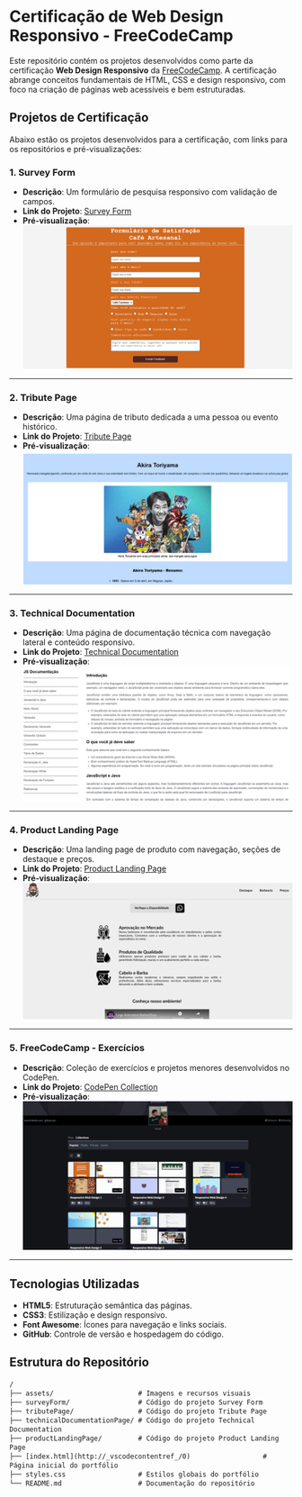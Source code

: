 # Certificação de Web Design Responsivo - FreeCodeCamp

Este repositório contém os projetos desenvolvidos como parte da certificação **Web Design Responsivo** da [FreeCodeCamp](https://www.freecodecamp.org/). A certificação abrange conceitos fundamentais de HTML, CSS e design responsivo, com foco na criação de páginas web acessíveis e bem estruturadas.

## Projetos de Certificação

Abaixo estão os projetos desenvolvidos para a certificação, com links para os repositórios e pré-visualizações:

### 1. **Survey Form**
- **Descrição**: Um formulário de pesquisa responsivo com validação de campos.
- **Link do Projeto**: [Survey Form](https://github.com/remyfonseca/freecodecamp-WebDesign/tree/main/surveyForm)
- **Pré-visualização**:
  ![Survey Form](./personalPortfolio/assets/surveyform.png)

---

### 2. **Tribute Page**
- **Descrição**: Uma página de tributo dedicada a uma pessoa ou evento histórico.
- **Link do Projeto**: [Tribute Page](https://github.com/remyfonseca/freecodecamp-WebDesign/tree/main/tributePage)
- **Pré-visualização**:
  ![Tribute Page](./personalPortfolio/assets/tributePage.png)

---

### 3. **Technical Documentation**
- **Descrição**: Uma página de documentação técnica com navegação lateral e conteúdo responsivo.
- **Link do Projeto**: [Technical Documentation](https://github.com/remyfonseca/freecodecamp-WebDesign/tree/main/technicalDocumentationPage)
- **Pré-visualização**:
  ![Technical Documentation](./personalPortfolio/assets/technicalDocumentation.png)

---

### 4. **Product Landing Page**
- **Descrição**: Uma landing page de produto com navegação, seções de destaque e preços.
- **Link do Projeto**: [Product Landing Page](https://github.com/remyfonseca/freecodecamp-WebDesign/tree/main/productLandingPage)
- **Pré-visualização**:
  ![Product Landing Page](./personalPortfolio/assets/productLandingPage.png)

---

### 5. **FreeCodeCamp - Exercícios**
- **Descrição**: Coleção de exercícios e projetos menores desenvolvidos no CodePen.
- **Link do Projeto**: [CodePen Collection](https://codepen.io/remyfonseca/collections/)
- **Pré-visualização**:
  ![CodePen](./personalPortfolio/assets/codepen.png)

---

## Tecnologias Utilizadas

- **HTML5**: Estruturação semântica das páginas.
- **CSS3**: Estilização e design responsivo.
- **Font Awesome**: Ícones para navegação e links sociais.
- **GitHub**: Controle de versão e hospedagem do código.

## Estrutura do Repositório

```plaintext
/
├── assets/                     # Imagens e recursos visuais
├── surveyForm/                 # Código do projeto Survey Form
├── tributePage/                # Código do projeto Tribute Page
├── technicalDocumentationPage/ # Código do projeto Technical Documentation
├── productLandingPage/         # Código do projeto Product Landing Page
├── [index.html](http://_vscodecontentref_/0)                  # Página inicial do portfólio
├── styles.css                  # Estilos globais do portfólio
└── README.md                   # Documentação do repositório